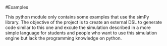 #Examples

This python module only contains some examples that use the simPy library. The objective of the project is to create
an external DSL to generate code similar to this one and excute the simulation described in a more simple language
for students and people who want to use this simulation engine but lack the programming knowledge on python.